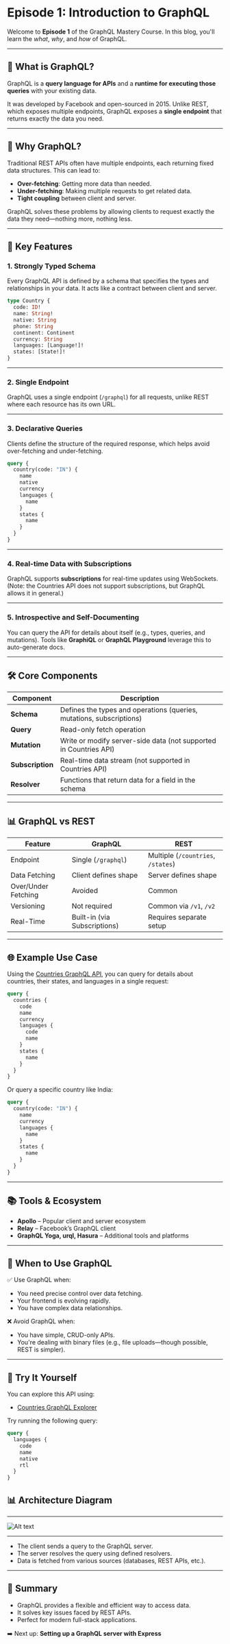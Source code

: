 # Episode 1: Introduction to GraphQL

Welcome to **Episode 1** of the GraphQL Mastery Course. In this blog, you'll learn the *what*, *why*, and *how* of GraphQL.

---

## 🧠 What is GraphQL?

GraphQL is a **query language for APIs** and a **runtime for executing those queries** with your existing data.

It was developed by Facebook and open-sourced in 2015. Unlike REST, which exposes multiple endpoints, GraphQL exposes a **single endpoint** that returns exactly the data you need.

---

## 🚀 Why GraphQL?

Traditional REST APIs often have multiple endpoints, each returning fixed data structures. This can lead to:

- **Over-fetching**: Getting more data than needed.
- **Under-fetching**: Making multiple requests to get related data.
- **Tight coupling** between client and server.

GraphQL solves these problems by allowing clients to request exactly the data they need—nothing more, nothing less.

---
## 📌 Key Features

### 1. **Strongly Typed Schema**
Every GraphQL API is defined by a schema that specifies the types and relationships in your data. It acts like a contract between client and server.

```graphql
type Country {
  code: ID!
  name: String!
  native: String
  phone: String
  continent: Continent
  currency: String
  languages: [Language!]!
  states: [State!]!
}
```

---

### 2. **Single Endpoint**
GraphQL uses a single endpoint (`/graphql`) for all requests, unlike REST where each resource has its own URL.

---

### 3. **Declarative Queries**
Clients define the structure of the required response, which helps avoid over-fetching and under-fetching.

```graphql
query {
  country(code: "IN") {
    name
    native
    currency
    languages {
      name
    }
    states {
      name
    }
  }
}
```

---

### 4. **Real-time Data with Subscriptions**
GraphQL supports **subscriptions** for real-time updates using WebSockets. (Note: the Countries API does not support subscriptions, but GraphQL allows it in general.)

---

### 5. **Introspective and Self-Documenting**
You can query the API for details about itself (e.g., types, queries, and mutations). Tools like **GraphiQL** or **GraphQL Playground** leverage this to auto-generate docs.

---

## 🛠 Core Components

| Component    | Description |
|--------------|-------------|
| **Schema**   | Defines the types and operations (queries, mutations, subscriptions) |
| **Query**    | Read-only fetch operation |
| **Mutation** | Write or modify server-side data (not supported in Countries API) |
| **Subscription** | Real-time data stream (not supported in Countries API) |
| **Resolver** | Functions that return data for a field in the schema |

---

## 📊 GraphQL vs REST

| Feature               | GraphQL                          | REST                           |
|------------------------|----------------------------------|--------------------------------|
| Endpoint               | Single (`/graphql`)              | Multiple (`/countries`, `/states`)  |
| Data Fetching          | Client defines shape             | Server defines shape           |
| Over/Under Fetching    | Avoided                          | Common                         |
| Versioning             | Not required                     | Common via `/v1`, `/v2`        |
| Real-Time              | Built-in (via Subscriptions)     | Requires separate setup        |

---

## 🌐 Example Use Case

Using the [Countries GraphQL API](https://countries.trevorblades.com/), you can query for details about countries, their states, and languages in a single request:

```graphql
query {
  countries {
    code
    name
    currency
    languages {
      code
      name
    }
    states {
      name
    }
  }
}
```

Or query a specific country like India:

```graphql
query {
  country(code: "IN") {
    name
    currency
    languages {
      name
    }
    states {
      name
    }
  }
}
```

---

## 📚 Tools & Ecosystem

- **Apollo** – Popular client and server ecosystem
- **Relay** – Facebook’s GraphQL client
- **GraphQL Yoga, urql, Hasura** – Additional tools and platforms

---

## 🧠 When to Use GraphQL

✅ Use GraphQL when:
- You need precise control over data fetching.
- Your frontend is evolving rapidly.
- You have complex data relationships.

❌ Avoid GraphQL when:
- You have simple, CRUD-only APIs.
- You're dealing with binary files (e.g., file uploads—though possible, REST is simpler).

---

## 🧪 Try It Yourself

You can explore this API using:

- [Countries GraphQL Explorer](https://countries.trevorblades.com/)

Try running the following query:

```graphql
query {
  languages {
    code
    name
    native
    rtl
  }
}
```


## 📊 Architecture Diagram

---
![Alt text](../images/GraphQL-Architecture.png)

<!-- ```
          +-----------------+
          |   Frontend UI   |
          | (React, Vue, etc)|
          +--------+--------+
                   |
                   | HTTP (GraphQL Query/Mutation)
                   v
          +--------+--------+
          |   GraphQL Server |
          |  (Apollo, Yoga, etc) |
          +--------+--------+
                   |
        +----------+-----------+
        |                      |
+---------------+     +------------------+
| Business Logic |     | Authentication/  |
|   Layer        |     | Authorization    |
+-------+--------+     +--------+---------+
        |                        |
        v                        v
+---------------+       +--------------------+
|   Data Sources|       | External Services  |
| (DB, REST API,|       | (Stripe, Firebase, |
|  Microservices)|      |  3rd Party APIs)   |
+---------------+       +--------------------+

``` -->
---

- The client sends a query to the GraphQL server.  
- The server resolves the query using defined resolvers.  
- Data is fetched from various sources (databases, REST APIs, etc.).  

---

## 🎯 Summary

- GraphQL provides a flexible and efficient way to access data.  
- It solves key issues faced by REST APIs.  
- Perfect for modern full-stack applications.  

➡️ Next up: **Setting up a GraphQL server with Express**
